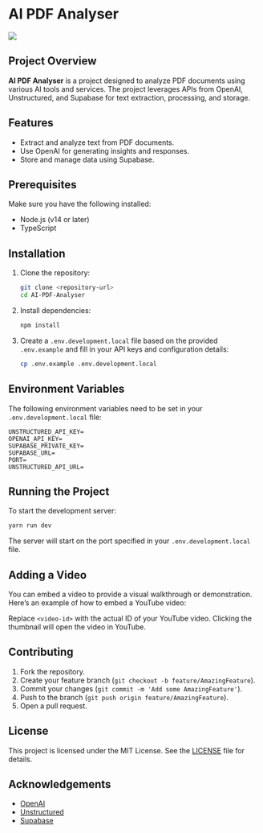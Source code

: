 # AI PDF Analyser

![](https://github.com/Nariman-Mamutov-ew/AI-pdf-analyser/raw/main/preview.gif)

## Project Overview

**AI PDF Analyser** is a project designed to analyze PDF documents using various AI tools and services. The project leverages APIs from OpenAI, Unstructured, and Supabase for text extraction, processing, and storage.

## Features

- Extract and analyze text from PDF documents.
- Use OpenAI for generating insights and responses.
- Store and manage data using Supabase.

## Prerequisites

Make sure you have the following installed:

- Node.js (v14 or later)
- TypeScript

## Installation

1. Clone the repository:

   ```bash
   git clone <repository-url>
   cd AI-PDF-Analyser
   ```

2. Install dependencies:

   ```bash
   npm install
   ```

3. Create a `.env.development.local` file based on the provided `.env.example` and fill in your API keys and configuration details:

   ```bash
   cp .env.example .env.development.local
   ```

## Environment Variables

The following environment variables need to be set in your `.env.development.local` file:

```
UNSTRUCTURED_API_KEY=
OPENAI_API_KEY=
SUPABASE_PRIVATE_KEY=
SUPABASE_URL=
PORT=
UNSTRUCTURED_API_URL=
```

## Running the Project

To start the development server:

```bash
yarn run dev
```

The server will start on the port specified in your `.env.development.local` file.

## Adding a Video

You can embed a video to provide a visual walkthrough or demonstration. Here’s an example of how to embed a YouTube video:

Replace `<video-id>` with the actual ID of your YouTube video. Clicking the thumbnail will open the video in YouTube.

## Contributing

1. Fork the repository.
2. Create your feature branch (`git checkout -b feature/AmazingFeature`).
3. Commit your changes (`git commit -m 'Add some AmazingFeature'`).
4. Push to the branch (`git push origin feature/AmazingFeature`).
5. Open a pull request.

## License

This project is licensed under the MIT License. See the [LICENSE](LICENSE) file for details.

## Acknowledgements

- [OpenAI](https://www.openai.com/)
- [Unstructured](https://unstructured.io/)
- [Supabase](https://supabase.io/)
